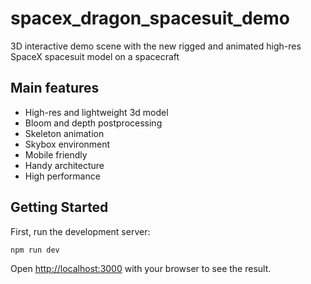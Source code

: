 # spacex_dragon_spacesuit_demo

3D interactive demo scene with the new rigged and animated high-res SpaceX spacesuit model on a spacecraft

## Main features
- High-res and lightweight 3d model
- Bloom and depth postprocessing
- Skeleton animation
- Skybox environment
- Mobile friendly
- Handy architecture
- High performance


## Getting Started

First, run the development server:

```bash
npm run dev
```

Open [http://localhost:3000](http://localhost:3000) with your browser to see the result.
